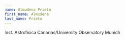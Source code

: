 ```yaml
---
name: Almudena Prieto
first_name: Almudena
last_name: Prieto
---
```


Inst. Astrofisica Canarias/University Observatory Munich